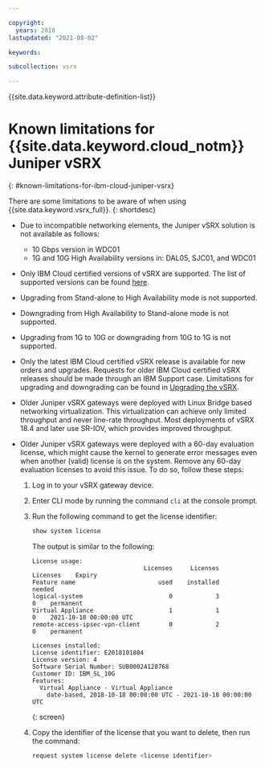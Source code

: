 ```yaml
---

copyright:
  years: 2018
lastupdated: "2021-08-02"

keywords:  

subcollection: vsrx

---
```


{{site.data.keyword.attribute-definition-list}}

# Known limitations for {{site.data.keyword.cloud_notm}} Juniper vSRX
{: #known-limitations-for-ibm-cloud-juniper-vsrx}

There are some limitations to be aware of when using {{site.data.keyword.vsrx_full}}.
{: shortdesc}

* Due to incompatible networking elements, the Juniper vSRX solution is not available as follows:

   - 10 Gbps version in WDC01
   - 1G and 10G High Availability versions in: DAL05, SJC01, and WDC01

* Only IBM Cloud certified versions of vSRX are supported. The list of supported versions can be found [here](/docs/vsrx?topic=vsrx-vsrx-versions).

* Upgrading from Stand-alone to High Availability mode is not supported.

* Downgrading from High Availability to Stand-alone mode is not supported.

* Upgrading from 1G to 10G or downgrading from 10G to 1G is not supported.

* Only the latest IBM Cloud certified vSRX release is available for new orders and upgrades. Requests for older IBM Cloud certified vSRX releases should be made through an IBM Support case. Limitations for upgrading and downgrading can be found in [Upgrading the vSRX](/docs/vsrx?topic=vsrx-upgrading-the-vsrx).

* Older Juniper vSRX gateways were deployed with Linux Bridge based networking virtualization. This virtualization can achieve only limited throughput and never line-rate throughput. Most deployments of vSRX 18.4 and later use SR-IOV, which provides improved throughput.

* Older Juniper vSRX gateways were deployed with a 60-day evaluation license, which might cause the kernel to generate error messages even when another (valid) license is on the system. Remove any 60-day evaluation licenses to avoid this issue. To do so, follow these steps:

   1. Log in to your vSRX gateway device.

   2. Enter CLI mode by running the command `cli` at the console prompt.

   3. Run the following command to get the license identifier:

      ```sh
      show system license
      ```

      The output is similar to the following:

      ```text
      License usage:
                                     Licenses     Licenses    Licenses    Expiry
      Feature name                       used    installed      needed
      logical-system                        0            3           0    permanent
      Virtual Appliance                     1            1           0    2021-10-18 00:00:00 UTC
      remote-access-ipsec-vpn-client        0            2           0    permanent

      Licenses installed:
      License identifier: E2018101804
      License version: 4
      Software Serial Number: SUB00024128768
      Customer ID: IBM_SL_10G
      Features:
        Virtual Appliance - Virtual Appliance
          date-based, 2018-10-18 00:00:00 UTC - 2021-10-18 00:00:00 UTC
      ```
      {: screen}

   4. Copy the identifier of the license that you want to delete, then run the command:

      ```sh
      request system license delete <license identifier>
      ```
